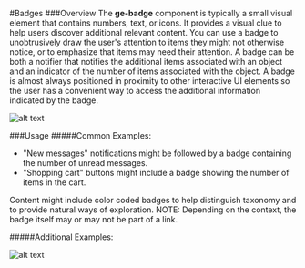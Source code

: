 #Badges
###Overview
The **ge-badge** component is typically a small visual element that contains numbers, text, or icons. It provides a visual clue to help users discover additional relevant content. You can use a badge to unobtrusively draw the user's attention to items they might not otherwise notice, or to emphasize that items may need their attention. A badge can be both a notifier that notifies the additional items associated with an object and an indicator of the number of items associated with the object. A badge is almost always positioned in proximity to other interactive UI elements so the user has a convenient way to access the additional information indicated by the badge. 

![alt text](https://ge.invisionapp.com/static-signed/live-embed/39766/199622494/1/latest/ZsCKCBammpTQ1cPqIlEydnq4VelEREQOtIU17hcW3DQjNUHhoHzJgq5KXNbrDW6b0utX7Eq8Lq3YVRO8lEzBFyktglE/ge-badge-SPECIFICATIONS-.png "ge-badge")


###Usage
#####Common Examples:
* "New messages" notifications might be followed by a badge containing the number of unread messages.
* "Shopping cart" buttons might include a badge showing the number of items in the cart.

Content might include color coded badges to help distinguish taxonomy and to provide natural ways of exploration. 
NOTE: Depending on the context, the badge itself may or may not be part of a link.


#####Additional Examples:

![alt text](https://ge.invisionapp.com/static-signed/live-embed/39766/199622496/1/latest/tTgUsPjlE1n6ifVaQXEDfbSiP1STYNeLolpUTMCDCrBKJh1TJ4lEXlEiZ45x686YXxe09tT3hbaZrgylpT3xqnaqQlE/ge-badge-VISUAL-GUIDE-.png "ge-badge")

